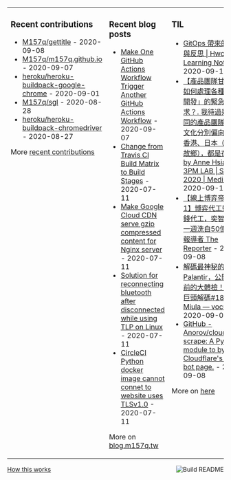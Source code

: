 <table><tr><td valign="top">

### Recent contributions
<!-- recent_contributions starts -->
* [M157q/gettitle](https://github.com/M157q/gettitle) - 2020-09-08
* [M157q/m157q.github.io](https://github.com/M157q/m157q.github.io) - 2020-09-07
* [heroku/heroku-buildpack-google-chrome](https://github.com/heroku/heroku-buildpack-google-chrome) - 2020-09-01
* [M157q/sgl](https://github.com/M157q/sgl) - 2020-08-28
* [heroku/heroku-buildpack-chromedriver](https://github.com/heroku/heroku-buildpack-chromedriver) - 2020-08-27
<!-- recent_contributions ends -->
More [recent contributions](https://github.com/M157q/M157q/blob/main/recent_contributions.md)
</td><td valign="top">

### Recent blog posts
<!-- blog starts -->
* [Make One GitHub Actions Workflow Trigger Another GitHub Actions Workflow](https://blog.m157q.tw/posts/2020/07/16/make-one-github-actions-workflow-trigger-another-github-actions-workflow/) - 2020-09-07
* [Change from Travis CI Build Matrix to Build Stages](https://blog.m157q.tw/posts/2020/07/11/change-from-travis-ci-build-matrix-to-build-stages/) - 2020-07-11
* [Make Google Cloud CDN serve gzip compressed content for Nginx server](https://blog.m157q.tw/posts/2020/07/11/make-google-cloud-cdn-serve-gzip-compressed-content-for-nginx-server/) - 2020-07-11
* [Solution for reconnecting bluetooth after disconnected while using TLP on Linux](https://blog.m157q.tw/posts/2020/07/11/solution-for-reconnecting-bluetooth-after-disconnected-while-using-tlp-on-linux/) - 2020-07-11
* [CircleCI Python docker image cannot connet to website uses TLSv1.0](https://blog.m157q.tw/posts/2020/07/11/circleci-python-docker-image-cannot-connet-to-website-uses-tlsv1-0/) - 2020-07-11
<!-- blog ends -->
More on [blog.m157q.tw](https://blog.m157q.tw/)
</td><td valign="top">

### TIL
<!-- tils starts -->
* [GitOps 帶來的痛點與反思 | Hwchiu Learning Note](https://github.com/M157q/m157q.github.io/issues/1199) - 2020-09-10
* [【產品團隊甘苦談】如何處理各種「隕石開發」的緊急要求？. 我待過幾個不同的產品團隊，團隊文化分別偏向台灣、香港、日本（隕石的故鄉），都是在… | by Anne Hsiao | 3PM LAB | Sep, 2020 | Medium](https://github.com/M157q/m157q.github.io/issues/1198) - 2020-09-10
* [【線上博弈帝國追蹤1】博弈代工轉向洗錢代工，奕智博如何一週洗白50億？ - 報導者 The Reporter](https://github.com/M157q/m157q.github.io/issues/1197) - 2020-09-08
* [解碼最神秘的獨角獸 Palantir，公開上市前的大體檢！| 科技巨頭解碼#18 | Miula — vocus](https://github.com/M157q/m157q.github.io/issues/1196) - 2020-09-08
* [GitHub - Anorov/cloudflare-scrape: A Python module to bypass Cloudflare's anti-bot page.](https://github.com/M157q/m157q.github.io/issues/1195) - 2020-09-08
<!-- tils ends -->
More on [here](https://github.com/M157q/m157q.github.io/issues?q=is%3Aissue+is%3Aopen+sort%3Aupdated-desc)
</td></tr></table>

<a href="https://github.com/M157q/M157q/actions"><img src="https://github.com/M157q/M157q/workflows/Build%20README/badge.svg" align="right" alt="Build README"></a> <a href="https://simonwillison.net/2020/Jul/10/self-updating-profile-readme/">How this works</a>
